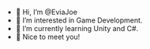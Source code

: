 - 👋 Hi, I’m @EviaJoe
- 👀 I’m interested in Game Development.
- 🌱 I’m currently learning Unity and C#.
- 💞️ Nice to meet you!

<!---
EviaJoe/EviaJoe is a ✨ special ✨ repository because its `README.md` (this file) appears on your GitHub profile.
You can click the Preview link to take a look at your changes.
--->
